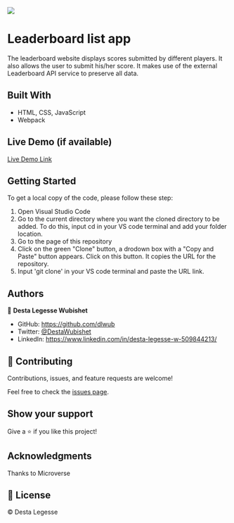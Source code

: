 ![](https://img.shields.io/badge/Microverse-blueviolet)

# Leaderboard list app

The leaderboard website displays scores submitted by different players. It also allows the user to submit his/her score. It makes use of the external Leaderboard API service to preserve all data. 


## Built With

- HTML, CSS, JavaScript
- Webpack

## Live Demo (if available)

[Live Demo Link](https://dlwub.github.io/Leaderboard-list-app/dist/)


## Getting Started

To get a local copy of the code, please follow these step: 
1. Open Visual Studio Code 
2. Go to the current directory where you want the cloned directory to be added. To do this, input cd in your VS code terminal and add your folder location.
3. Go to the page of this repository
4. Click on the green "Clone" button, a drodown box with a "Copy and Paste" button appears. Click on this button. It copies the URL for the repository.
5. Input 'git clone' in your VS code terminal and paste the URL link.

## Authors

👤 **Desta Legesse Wubishet**

- GitHub: https://github.com/dlwub
- Twitter: [@DestaWubishet](https://twitter.com/DestaWubishet)
- LinkedIn: https://www.linkedin.com/in/desta-legesse-w-509844213/

## 🤝 Contributing

Contributions, issues, and feature requests are welcome!

Feel free to check the [issues page](../../issues/).

## Show your support

Give a ⭐️ if you like this project!

## Acknowledgments

Thanks to Microverse

## 📝 License

&copy; Desta Legesse